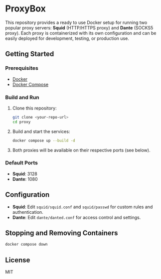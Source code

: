 # ProxyBox

This repository provides a ready to use Docker setup for running two popular proxy servers: **Squid** (HTTP/HTTPS proxy) and **Dante** (SOCKS5 proxy). Each proxy is containerized with its own configuration and can be easily deployed for development, testing, or production use.

## Getting Started

### Prerequisites
- [Docker](https://www.docker.com/get-started)
- [Docker Compose](https://docs.docker.com/compose/)

### Build and Run
1. Clone this repository:
   ```sh
   git clone <your-repo-url>
   cd proxy
   ```
2. Build and start the services:
   ```sh
   docker compose up --build -d
   ```
3. Both proxies will be available on their respective ports (see below).

### Default Ports
- **Squid**: 3128
- **Dante**: 1080

## Configuration
- **Squid**: Edit `squid/squid.conf` and `squid/passwd` for custom rules and authentication.
- **Dante**: Edit `dante/danted.conf` for access control and settings.

## Stopping and Removing Containers
```sh
docker compose down
```

## License
MIT

